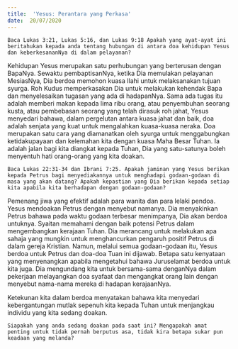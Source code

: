 ```yaml
---
title:  'Yesus: Perantara yang Perkasa'
date:  20/07/2020
---
```


`Baca Lukas 3:21, Lukas 5:16, dan Lukas 9:18 Apakah yang ayat-ayat ini beritahukan kepada anda tentang hubungan di antara doa kehidupan Yesus dan keberkesananNya di dalam pelayanan?`

Kehidupan Yesus merupakan satu perhubungan yang berterusan dengan BapaNya. Sewaktu pembaptisanNya, ketika Dia memulakan pelayanan MesiasNya, Dia berdoa memohon kuasa Ilahi untuk melaksanakan tujuan syurga. Roh Kudus memperkasakan Dia untuk melakukan kehendak Bapa dan menyelesaikan tugasan yang ada di hadapanNya. Sama ada tugas itu adalah memberi makan kepada lima ribu orang, atau penyembuhan seorang kusta, atau pembebasan seorang yang telah dirasuk roh jahat, Yesus menyedari bahawa, dalam pergelutan antara kuasa jahat dan baik, doa adalah senjata yang kuat untuk mengalahkan kuasa-kuasa neraka. Doa merupakan satu cara yang diamanatkan oleh syurga untuk menggabungkan ketidakupayaan dan kelemahan kita dengan kuasa Maha Besar Tuhan. Ia adalah jalan bagi kita diangkat kepada Tuhan, Dia yang satu-satunya boleh menyentuh hati orang-orang yang kita doakan.

`Baca Lukas 22:31-34 dan Ibrani 7:25. Apakah jaminan yang Yesus berikan kepada Petrus bagi menyediakannya untuk menghadapi godaan-godaan di masa yang akan datang? Apakah kepastian yang Dia berikan kepada setiap kita apabila kita berhadapan dengan godaan-godaan?`

Pemenang jiwa yang efektif adalah para wanita dan para lelaki pendoa. Yesus mendoakan Petrus dengan menyebut namanya. Dia menyakinkan Petrus bahawa pada waktu godaan terbesar menimpanya, Dia akan berdoa untuknya. Syaitan memahami dengan baik potensi Petrus dalam mengembangkan kerajaan Tuhan. Dia merancang untuk melakukan apa sahaja yang mungkin untuk menghancurkan pengaruh positif Petrus di dalam gereja Kristian. Namun, melalui semua godaan-godaan itu, Yesus berdoa untuk Petrus dan doa-doa Tuan ini dijawab. Betapa satu kenyataan yang menyenangkan apabila mengetahui bahawa Juruselamat berdoa untuk kita juga. Dia mengundang kita untuk bersama-sama denganNya dalam pekerjaan melayangkan doa syafaat dan mengangkat orang lain dengan menyebut nama-nama mereka di hadapan kerajaanNya.

Ketekunan kita dalam berdoa menyatakan bahawa kita menyedari kebergantungan mutlak sepenuh kita kepada Tuhan untuk menjangkau individu yang kita sedang doakan.

`Siapakah yang anda sedang doakan pada saat ini? Mengapakah amat penting untuk tidak pernah berputus asa, tidak kira betapa sukar pun keadaan yang melanda?`